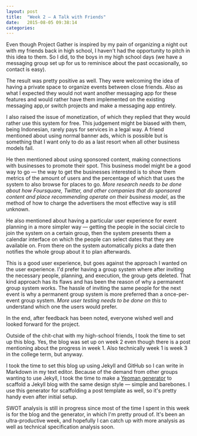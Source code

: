```yaml
---
layout: post
title:  "Week 2 — A Talk with Friends"
date:   2015-08-05 09:38:14
categories:
---
```


Even though Project Gather is inspired by my pain of organizing a night out with my friends back in high school, I haven't had the opportunity to pitch in this idea to them. So I did, to the boys in my high school days (we have a messaging group set up for us to reminisce about the past occasionally, so contact is easy).

The result was pretty positive as well. They were welcoming the idea of having a private space to organize events between close friends. Also as what I expected they would not want another messaging app for these features and would rather have them implemented on the existing messaging app,or switch projects and make a messaging app entirely.

I also raised the issue of monetization, of which they replied that they would rather use this system for free. This judgement might be biased with them, being Indonesian, rarely pays for services in a legal way. A friend mentioned about using normal banner ads, which is possible but is something that I want only to do as a last resort when all other business models fail.

He then mentioned about using sponsored content, making connections with businesses to promote their spot. This business model might be a good way to go — the way to get the businesses interested is to show them metrics of the amount of users and the percentage of which that uses the system to also browse for places to go. *More research needs to be done about how Foursquare, Twitter, and other companies that do sponsored content and place recommending operate on their business model*, as the method of how to charge the advertisers the most effective way is still unknown.

He also mentioned about having a particular user experience for event planning in a more simpler way — getting the people in the social circle to join the system on a certain group, then the system presents them a calendar interface on which the people can select dates that they are available on. From there on the system automatically picks a date then notifies the whole group about it to plan afterwards.

This is a good user experience, but goes against the approach I wanted on the user experience. I'd prefer having a group system where after inviting the necessary people, planning, and execution, the group gets deleted. That kind approach has its flaws and has been the reason of why a permanent group system works. The hassle of inviting the same people for the next event is why a permanent group system is more preferred than a once-per-event group system. *More user testing needs to be done on this* to understand which one the users would prefer.

In the end, after feedback has been noted, everyone wished well and looked forward for the project.

Outside of the chit-chat with my high-school friends, I took the time to set up this blog. Yes, the blog was set up on week 2 even though there is a post mentioning about the progress in week 1. Also technically week 1 is week 3 in the college term, but anyway.

I took the time to set this blog up using Jekyll and GitHub so I can write in Markdown in my text editor. Because of the demand from other groups wanting to use Jekyll, I took the time to make a [Yeoman generator](https://github.com/diagramatics/generator-project-journal) to scaffold a Jekyll blog with the same design style — simple and barebones. I use this generator for scaffolding a post template as well, so it's pretty handy even after initial setup.

SWOT analysis is still in progress since most of the time I spent in this week is for the blog and the generator, in which I'm pretty proud of. It's been an ultra-productive week, and hopefully I can catch up with more analysis as well as technical specification analysis soon.
